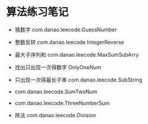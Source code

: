 # 算法练习笔记

- 猜数字 com.danao.leecode.GuessNumber

- 整数反转 com.danao.leecode.IntegerReverse

- 最大子序列和 com.danao.leecode.MaxSumSubArry

- 找出只出现一次得数字 OnlyOneNum

- 只出现一次得最长子串 com.danao.leecode.SubString

- com.danao.leecode.SumTwoNum

- com.danao.leecode.ThreeNumberSum

- 除法 com.danao.leecode.Division 
